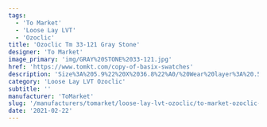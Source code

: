 ```yaml
---
tags:
  - 'To Market'
  - 'Loose Lay LVT'
  - 'Ozoclic'
title: 'Ozoclic Tm 33-121 Gray Stone'
designer: 'To Market'
image_primary: 'img/GRAY%20STONE%2033-121.jpg'
href: 'https://www.tomkt.com/copy-of-basix-swatches'
description: 'Size%3A%205.9%22%20X%2036.8%22%A0/%20Wear%20layer%3A%20.5mm%20%2820mil%29%20/%20Edge%3A%20Square%20/%20Thickness%3A%205.0mm%20%3D%A04.0mm%20Vinyl%20Top%20+%201.0mm%20AcoustX%20Sound%20Absorbing%20Backing%20/%20Sq.ft/Ctn%3A%2021%20/%20Installation%3A%20Snap%20%26%20Click'
category: 'Loose Lay LVT Ozoclic'
subtitle: ''
manufacturer: 'ToMarket'
slug: '/manufacturers/tomarket/loose-lay-lvt-ozoclic/to-market-ozoclic-tm-33-121-gray-stone'
date: '2021-02-22'
---
```


